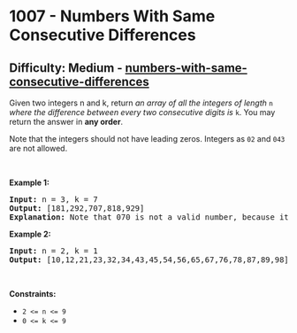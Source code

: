 <h1>1007 - Numbers With Same Consecutive Differences</h1><h2>Difficulty: Medium - <a href="https://leetcode.com/problems/numbers-with-same-consecutive-differences/">numbers-with-same-consecutive-differences</a></h2><p>Given two integers n and k, return <em>an array of all the integers of length </em><code>n</code><em> where the difference between every two consecutive digits is </em><code>k</code>. You may return the answer in <strong>any order</strong>.</p>

<p>Note that the integers should not have leading zeros. Integers as <code>02</code> and <code>043</code> are not allowed.</p>

<p>&nbsp;</p>
<p><strong class="example">Example 1:</strong></p>

<pre>
<strong>Input:</strong> n = 3, k = 7
<strong>Output:</strong> [181,292,707,818,929]
<strong>Explanation:</strong> Note that 070 is not a valid number, because it has leading zeroes.
</pre>

<p><strong class="example">Example 2:</strong></p>

<pre>
<strong>Input:</strong> n = 2, k = 1
<strong>Output:</strong> [10,12,21,23,32,34,43,45,54,56,65,67,76,78,87,89,98]
</pre>

<p>&nbsp;</p>
<p><strong>Constraints:</strong></p>

<ul>
	<li><code>2 &lt;= n &lt;= 9</code></li>
	<li><code>0 &lt;= k &lt;= 9</code></li>
</ul>
